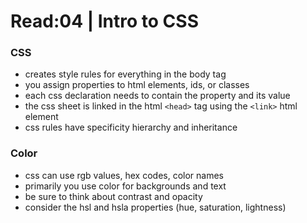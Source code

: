 # Read:04 \| Intro to CSS

### CSS
- creates style rules for everything in the body tag
- you assign properties to html elements, ids, or classes
- each css declaration needs to contain the property and its value
- the css sheet is linked in the html ```<head>``` tag using the `<link>` html element
- css rules have specificity hierarchy and inheritance

### Color
- css can use rgb values, hex codes, color names
- primarily you use color for backgrounds and text
- be sure to think about contrast and opacity
- consider the hsl and hsla properties (hue, saturation, lightness)
